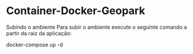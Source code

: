 # Container-Docker-Geopark
Subindo o ambiente
Para subir o ambiente execute o seguinte comando a partir da raiz da aplicação:

docker-compose up -d

